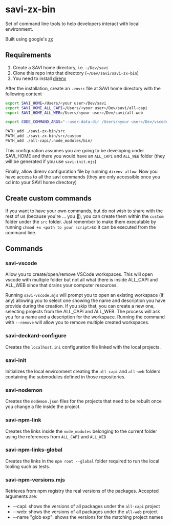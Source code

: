 # savi-zx-bin

Set of command line tools to help developers interact with local environment.

Built using google's [zx](https://github.com/google/zx)

## Requirements

1. Create a SAVI home directory, i.e. `~/Dev/savi`
2. Clone this repo into that directory (`~/Dev/savi/savi-zx-bin`)
3. You need to install [direnv](https://direnv.net/)

After the installation, create an `.envrc` file at SAVI home directory with the
following content

```bash
export SAVI_HOME=/Users/<your user>/Dev/savi
export SAVI_HOME_ALL_CAPI=/Users/<your user>/Dev/savi/all-capi
export SAVI_HOME_ALL_WEB=/Users/<your user>/Dev/savi/all-web

export CODE_COMMAND_ARGS="--user-data-dir /Users/<your user>/Dev/vscode/savi/data --extensions-dir /Users/<your user>/Dev/vscode/valassis/extensions"

PATH_add ./savi-zx-bin/src
PATH_add ./savi-zx-bin/src/custom
PATH_add ./all-capi/.node_modules/bin/
```

This configuration assumes you are going to be developing under SAVI_HOME and
there you would have an `ALL_CAPI` and `ALL_WEB` folder (they will be generated
if you use `savi-init.mjs`)

Finally, allow direnv configuration file by running `direnv allow`. Now you have
access to all the savi commands (they are only accessible once you cd into your
SAVI home directory)

## Create custom commands

If you want to have your own commands, but do not wish to share with the rest of
us (because you're ... you 🤣), you can create them within the `custom` folder
under the `src` folder. Just remember to make them executable by running
`chmod +x <path to your script>`so it can be executed from the command line.

## Commands

### savi-vscode

Allow you to create/open/remove VSCode workspaces. This will open vscode with
multiple folder but not all what there is inside ALL_CAPI and ALL_WEB since that
drains your computer resources.

Running `savi-vscode.mjs` will prompt you to open an existing workspace (if any)
allowing you to select one showing the name and description you have provide
during the creation.
If you skip that, you can create a new one, selecting projects from the ALL_CAPI
and ALL_WEB. The process will ask you for a name and a description for the
workspace.
Running the command with `--remove` will allow you to remove multiple created
workspaces.

### savi-deckard-configure

Creates the `localhost.ini` configuration file linked with the local projects.

### savi-init

Initializes the local environment creating the `all-capi` and `all-web` folders
containing the submodules defined in those repositories.

### savi-nodemon

Creates the `nodemon.json` files for the projects that need to be rebuilt once
you change a file inside the project.

### savi-npm-link

Creates the links inside the `node_modules` belonging to the current folder
using the references from `ALL_CAPI` and `ALL_WEB`

### savi-npm-links-global

Creates the links in the `npm root --global` folder required to run the local
tooling such as tests.

### savi-npm-versions.mjs

Retrieves from npm registry the real versions of the packages.
Accepted arguments are:

- --capi: shows the versions of all packages under the `all-capi` project
- --web: shows the versions of all packages under the `all-web` project
- --name "glob exp": shows the versions for the matching project names
